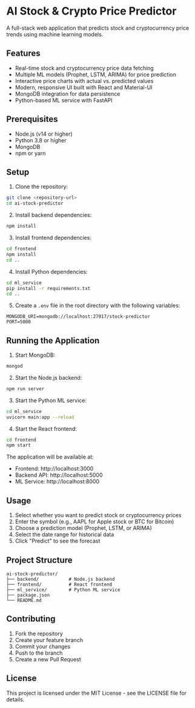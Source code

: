 # AI Stock & Crypto Price Predictor

A full-stack web application that predicts stock and cryptocurrency price trends using machine learning models.

## Features

- Real-time stock and cryptocurrency price data fetching
- Multiple ML models (Prophet, LSTM, ARIMA) for price prediction
- Interactive price charts with actual vs. predicted values
- Modern, responsive UI built with React and Material-UI
- MongoDB integration for data persistence
- Python-based ML service with FastAPI

## Prerequisites

- Node.js (v14 or higher)
- Python 3.8 or higher
- MongoDB
- npm or yarn

## Setup

1. Clone the repository:
```bash
git clone <repository-url>
cd ai-stock-predictor
```

2. Install backend dependencies:
```bash
npm install
```

3. Install frontend dependencies:
```bash
cd frontend
npm install
cd ..
```

4. Install Python dependencies:
```bash
cd ml_service
pip install -r requirements.txt
cd ..
```

5. Create a `.env` file in the root directory with the following variables:
```
MONGODB_URI=mongodb://localhost:27017/stock-predictor
PORT=5000
```

## Running the Application

1. Start MongoDB:
```bash
mongod
```

2. Start the Node.js backend:
```bash
npm run server
```

3. Start the Python ML service:
```bash
cd ml_service
uvicorn main:app --reload
```

4. Start the React frontend:
```bash
cd frontend
npm start
```

The application will be available at:
- Frontend: http://localhost:3000
- Backend API: http://localhost:5000
- ML Service: http://localhost:8000

## Usage

1. Select whether you want to predict stock or cryptocurrency prices
2. Enter the symbol (e.g., AAPL for Apple stock or BTC for Bitcoin)
3. Choose a prediction model (Prophet, LSTM, or ARIMA)
4. Select the date range for historical data
5. Click "Predict" to see the forecast

## Project Structure

```
ai-stock-predictor/
├── backend/           # Node.js backend
├── frontend/          # React frontend
├── ml_service/        # Python ML service
├── package.json
└── README.md
```

## Contributing

1. Fork the repository
2. Create your feature branch
3. Commit your changes
4. Push to the branch
5. Create a new Pull Request

## License

This project is licensed under the MIT License - see the LICENSE file for details. 